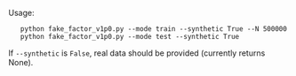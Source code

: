 Usage:

       python fake_factor_v1p0.py --mode train --synthetic True --N 500000
       python fake_factor_v1p0.py --mode test --synthetic True
       
If ```--synthetic``` is ``False``, real data should be provided (currently returns None).
